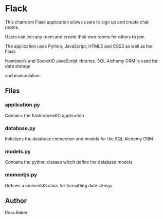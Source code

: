 # Flack

This chatroom Flask application allows users to sign up and create chat rooms.

Users can join any room and create their own rooms for others to join.

The application uses Python, JavaScript, HTML5 and CSS3 as well as the Flask

framework and SocketIO JavaScript libraries. SQL Alchemy ORM is used for data storage

and manipulation.

## Files

### application.py

Contains the flask-socketIO application

### database.py

Initializes the database connection and models for the SQL Alchemy ORM

### models.py

Contains the python classes which define the database models

### momentjs.py

Defines a momentJS class for formatting date strings

## Author
Ross Baker  
